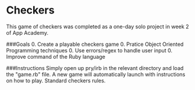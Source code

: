 Checkers
========

This game of checkers was completed as a one-day solo project in week 2 of App Academy.  

###Goals
0. Create a playable checkers game
0. Pratice Object Oriented Programming techniques
0. Use errors/regex to handle user input
0. Improve command of the Ruby language

###Instructions
Simply open up pry/irb in the relevant directory and load the "game.rb" file. A new game will automatically launch with instructions on how to play. Standard checkers rules. 